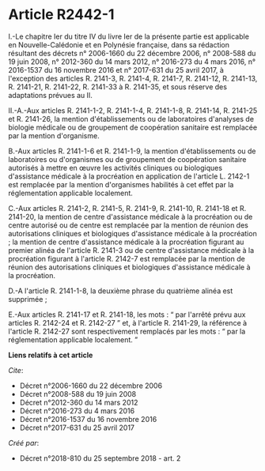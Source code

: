 # Article R2442-1

I.-Le chapitre Ier du titre IV du livre Ier de la présente partie est applicable en Nouvelle-Calédonie et en Polynésie
française, dans sa rédaction résultant des décrets n° 2006-1660 du 22 décembre 2006, n° 2008-588 du 19 juin 2008, n° 2012-360
du 14 mars 2012, n° 2016-273 du 4 mars 2016, n° 2016-1537 du 16 novembre 2016 et n° 2017-631 du 25 avril 2017, à l'exception
des articles R. 2141-3, R. 2141-4, R. 2141-7, R. 2141-12, R. 2141-13, R. 2141-21, R. 2141-22, R. 2141-33 à R. 2141-35, et
sous réserve des adaptations prévues au II.

II.-A.-Aux articles R. 2141-1-2, R. 2141-1-4, R. 2141-1-8, R. 2141-14, R. 2141-25 et R. 2141-26, la mention d'établissements
ou de laboratoires d'analyses de biologie médicale ou de groupement de coopération sanitaire est remplacée par la mention
d'organisme.

B.-Aux articles R. 2141-1-6 et R. 2141-1-9, la mention d'établissements ou de laboratoires ou d'organismes ou de groupement
de coopération sanitaire autorisés à mettre en œuvre les activités cliniques ou biologiques d'assistance médicale à la
procréation en application de l'article L. 2142-1 est remplacée par la mention d'organismes habilités à cet effet par la
réglementation applicable localement.

C.-Aux articles R. 2141-2, R. 2141-5, R. 2141-9, R. 2141-10, R. 2141-18 et R. 2141-20, la mention de centre d'assistance
médicale à la procréation ou de centre autorisé ou de centre est remplacée par la mention de réunion des autorisations
cliniques et biologiques d'assistance médicale à la procréation ; la mention de centre d'assistance médicale à la procréation
figurant au premier alinéa de l'article R. 2141-3 ou de centre d'assistance médicale à la procréation figurant à l'article R.
2142-7 est remplacée par la mention de réunion des autorisations cliniques et biologiques d'assistance médicale à la
procréation.

D.-A l'article R. 2141-1-8, la deuxième phrase du quatrième alinéa est supprimée ;

E.-Aux articles R. 2141-17 et R. 2141-18, les mots : “ par l'arrêté prévu aux articles R. 2142-24 et R. 2142-27 ” et, à
l'article R. 2141-29, la référence à l'article R. 2142-27 sont respectivement remplacés par les mots : “ par la
réglementation applicable localement. ”

**Liens relatifs à cet article**

_Cite_:

  - Décret n°2006-1660 du 22 décembre 2006
  - Décret n°2008-588 du 19 juin 2008
  - Décret n°2012-360  du 14 mars 2012
  - Décret n°2016-273 du 4 mars 2016
  - Décret n°2016-1537 du 16 novembre 2016
  - Décret n°2017-631 du 25 avril 2017

_Créé par_:

  - Décret n°2018-810 du 25 septembre 2018 - art. 2
